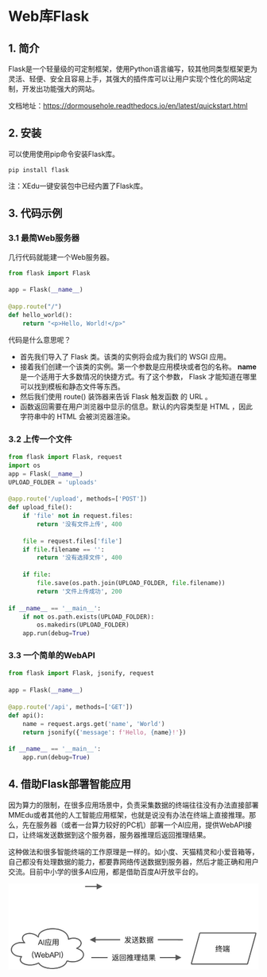 # Web库Flask

## 1. 简介

Flask是一个轻量级的可定制框架，使用Python语言编写，较其他同类型框架更为灵活、轻便、安全且容易上手，其强大的插件库可以让用户实现个性化的网站定制，开发出功能强大的网站。

文档地址：https://dormousehole.readthedocs.io/en/latest/quickstart.html

## 2. 安装

可以使用使用pip命令安装Flask库。

```
pip install flask
```

注：XEdu一键安装包中已经内置了Flask库。

## 3. 代码示例

### 3.1 最简Web服务器

几行代码就能建一个Web服务器。

```python
from flask import Flask

app = Flask(__name__)

@app.route("/")
def hello_world():
    return "<p>Hello, World!</p>"
```

代码是什么意思呢？

- 首先我们导入了 Flask 类。该类的实例将会成为我们的 WSGI 应用。
- 接着我们创建一个该类的实例。第一个参数是应用模块或者包的名称。 __name__ 是一个适用于大多数情况的快捷方式。有了这个参数， Flask 才能知道在哪里可以找到模板和静态文件等东西。
- 然后我们使用 route() 装饰器来告诉 Flask 触发函数 的 URL 。
- 函数返回需要在用户浏览器中显示的信息。默认的内容类型是 HTML ，因此字符串中的 HTML 会被浏览器渲染。



### 3.2 上传一个文件
```python
from flask import Flask, request
import os
app = Flask(__name__)
UPLOAD_FOLDER = 'uploads'

@app.route('/upload', methods=['POST'])
def upload_file():
    if 'file' not in request.files:
        return '没有文件上传', 400

    file = request.files['file']
    if file.filename == '':
        return '没有选择文件', 400

    if file:
        file.save(os.path.join(UPLOAD_FOLDER, file.filename))
        return '文件上传成功', 200

if __name__ == '__main__':
    if not os.path.exists(UPLOAD_FOLDER):
        os.makedirs(UPLOAD_FOLDER)
    app.run(debug=True)
```


### 3.3 一个简单的WebAPI
```python
from flask import Flask, jsonify, request

app = Flask(__name__)

@app.route('/api', methods=['GET'])
def api():
    name = request.args.get('name', 'World')
    return jsonify({'message': f'Hello, {name}!'})

if __name__ == '__main__':
    app.run(debug=True)
```


## 4. 借助Flask部署智能应用

因为算力的限制，在很多应用场景中，负责采集数据的终端往往没有办法直接部署MMEdu或者其他的人工智能应用框架，也就是说没有办法在终端上直接推理。那么，先在服务器（或者一台算力较好的PC机）部署一个AI应用，提供WebAPI接口，让终端发送数据到这个服务器，服务器推理后返回推理结果。

这种做法和很多智能终端的工作原理是一样的。如小度、天猫精灵和小爱音箱等，自己都没有处理数据的能力，都要靠网络传送数据到服务器，然后才能正确和用户交流。目前中小学的很多AI应用，都是借助百度AI开放平台的。

![](../images/scitech_tools/flaskintro1.jpeg)